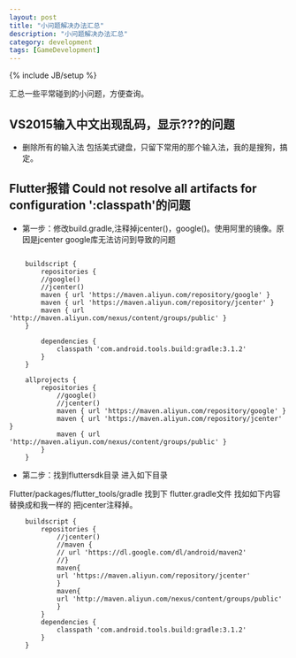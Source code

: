 ```yaml
---
layout: post
title: "小问题解决办法汇总"
description: "小问题解决办法汇总"
category: development
tags: [GameDevelopment]
---
```

{% include JB/setup %}

汇总一些平常碰到的小问题，方便查询。

## VS2015输入中文出现乱码，显示???的问题

* 删除所有的输入法 包括美式键盘，只留下常用的那个输入法，我的是搜狗，搞定。

## Flutter报错 Could not resolve all artifacts for configuration ':classpath'的问题
* 第一步：修改build.gradle,注释掉jcenter()，google()。使用阿里的镜像。原因是jcenter google库无法访问到导致的问题

```

	buildscript {
		repositories {
		//google()
		//jcenter()
		maven { url 'https://maven.aliyun.com/repository/google' }
		maven { url 'https://maven.aliyun.com/repository/jcenter' }
		maven { url 'http://maven.aliyun.com/nexus/content/groups/public' }
	}

		dependencies {
			classpath 'com.android.tools.build:gradle:3.1.2'
		}
	}

	allprojects {
		repositories {
			//google()
			//jcenter()
			maven { url 'https://maven.aliyun.com/repository/google' }
			maven { url 'https://maven.aliyun.com/repository/jcenter' }
			maven { url 'http://maven.aliyun.com/nexus/content/groups/public' }
		}
	}
```

* 第二步：找到fluttersdk目录 进入如下目录

Flutter/packages/flutter_tools/gradle
找到下 flutter.gradle文件 找如如下内容替换成和我一样的 把jcenter注释掉。

```
	buildscript {
		repositories {
			//jcenter()
			//maven {
			// url 'https://dl.google.com/dl/android/maven2'
			//}
			maven{
			url 'https://maven.aliyun.com/repository/jcenter'
			}
			maven{
			url 'http://maven.aliyun.com/nexus/content/groups/public'
			}
		}
		dependencies {
			classpath 'com.android.tools.build:gradle:3.1.2'
		}
	}
```